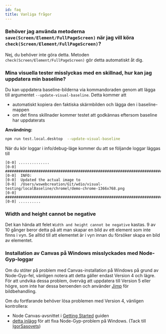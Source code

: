 ```yaml
---
id: faq
title: Vanliga frågor
---
```


### Behöver jag använda metoderna `save(Screen/Element/FullPageScreen)` när jag vill köra `check(Screen/Element/FullPageScreen)`?

Nej, du behöver inte göra detta. Metoden `check(Screen/Element/FullPageScreen)` gör detta automatiskt åt dig.

### Mina visuella tester misslyckas med en skillnad, hur kan jag uppdatera min baseline?

Du kan uppdatera baseline-bilderna via kommandoraden genom att lägga till argumentet `--update-visual-baseline`. Detta kommer att

-   automatiskt kopiera den faktiska skärmbilden och lägga den i baseline-mappen
-   om det finns skillnader kommer testet att godkännas eftersom baseline har uppdaterats

**Användning:**

```sh
npm run test.local.desktop  --update-visual-baseline
```

När du kör loggar i info/debug-läge kommer du att se följande loggar läggas till

```logs
[0-0] ..............
[0-0] #####################################################################################
[0-0]  INFO:
[0-0]  Updated the actual image to
[0-0]  /Users/wswebcreation/Git/wdio/visual-testing/localBaseline/chromel/demo-chrome-1366x768.png
[0-0] #####################################################################################
[0-0] ..........
```

### Width and height cannot be negative

Det kan hända att felet `Width and height cannot be negative` kastas. 9 av 10 gånger beror detta på att man skapar en bild av ett element som inte finns i vyn. Se alltid till att elementet är i vyn innan du försöker skapa en bild av elementet.

### Installation av Canvas på Windows misslyckades med Node-Gyp-loggar

Om du stöter på problem med Canvas-installation på Windows på grund av Node-Gyp-fel, vänligen notera att detta gäller endast Version 4 och lägre. För att undvika dessa problem, överväg att uppdatera till Version 5 eller högre, som inte har dessa beroenden och använder [Jimp](https://github.com/jimp-dev/jimp) för bildbehandling.

Om du fortfarande behöver lösa problemen med Version 4, vänligen kontrollera:

-   Node Canvas-avsnittet i [Getting Started](/docs/visual-testing#system-requirements) guiden
-   [detta inlägg](https://spin.atomicobject.com/2019/03/27/node-gyp-windows/) för att fixa Node-Gyp-problem på Windows. (Tack till [IgorSasovets](https://github.com/IgorSasovets))